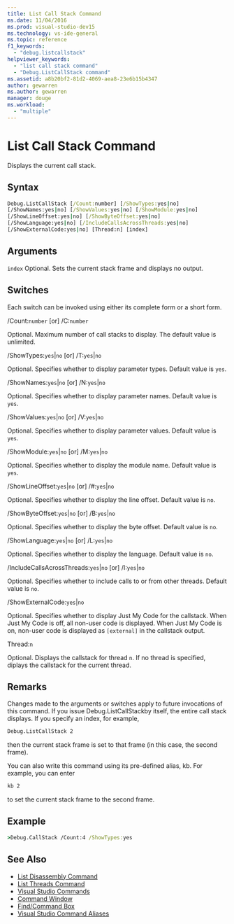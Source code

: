 ```yaml
---
title: List Call Stack Command
ms.date: 11/04/2016
ms.prod: visual-studio-dev15
ms.technology: vs-ide-general
ms.topic: reference
f1_keywords:
  - "debug.listcallstack"
helpviewer_keywords:
  - "list call stack command"
  - "Debug.ListCallStack command"
ms.assetid: a8b20bf2-81d2-4069-aea8-23e6b15b4347
author: gewarren
ms.author: gewarren
manager: douge
ms.workload:
  - "multiple"
---
```

# List Call Stack Command
Displays the current call stack.

## Syntax

```cmd
Debug.ListCallStack [/Count:number] [/ShowTypes:yes|no]
[/ShowNames:yes|no] [/ShowValues:yes|no] [/ShowModule:yes|no]
[/ShowLineOffset:yes|no] [/ShowByteOffset:yes|no]
[/ShowLanguage:yes|no] [/IncludeCallsAcrossThreads:yes|no]
[/ShowExternalCode:yes|no] [Thread:n] [index]
```

## Arguments
 `index`
 Optional. Sets the current stack frame and displays no output.

## Switches
 Each switch can be invoked using either its complete form or a short form.

 /Count:`number` [or] /C:`number`

 Optional. Maximum number of call stacks to display. The default value is unlimited.

 /ShowTypes:`yes`&#124;`no` [or] /T:`yes`&#124;`no`

 Optional. Specifies whether to display parameter types. Default value is `yes`.

 /ShowNames:`yes`&#124;`no` [or] /N:`yes`&#124;`no`

 Optional. Specifies whether to display parameter names. Default value is `yes`.

 /ShowValues:`yes`&#124;`no` [or] /V:`yes`&#124;`no`

 Optional. Specifies whether to display parameter values. Default value is `yes`.

 /ShowModule:`yes`&#124;`no` [or] /M:`yes`&#124;`no`

 Optional. Specifies whether to display the module name. Default value is `yes`.

 /ShowLineOffset:`yes`&#124;`no` [or] /#:`yes`&#124;`no`

 Optional. Specifies whether to display the line offset. Default value is `no`.

 /ShowByteOffset:`yes`&#124;`no` [or] /B:`yes`&#124;`no`

 Optional. Specifies whether to display the byte offset. Default value is `no`.

 /ShowLanguage:`yes`&#124;`no` [or] /L:`yes`&#124;`no`

 Optional. Specifies whether to display the language. Default value is `no`.

 /IncludeCallsAcrossThreads:`yes`&#124;`no` [or] /I:`yes`&#124;`no`

 Optional. Specifies whether to include calls to or from other threads. Default value is `no`.

 /ShowExternalCode:`yes`&#124;`no`

 Optional. Specifies whether to display Just My Code for the callstack. When Just My Code is off, all non-user code is displayed. When Just My Code is on, non-user code is displayed as `[external]` in the callstack output.

 Thread:`n`

 Optional. Displays the callstack for thread `n`. If no thread is specified, diplays the callstack for the current thread.

## Remarks
 Changes made to the arguments or switches apply to future invocations of this command. If you issue Debug.ListCallStackby itself, the entire call stack displays. If you specify an index, for example,

```cmd
Debug.ListCallStack 2
```

 then the current stack frame is set to that frame (in this case, the second frame).

 You can also write this command using its pre-defined alias, kb. For example, you can enter

```cmd
kb 2
```

 to set the current stack frame to the second frame.

## Example

```cmd
>Debug.CallStack /Count:4 /ShowTypes:yes
```

## See Also

- [List Disassembly Command](../../ide/reference/list-disassembly-command.md)
- [List Threads Command](../../ide/reference/list-threads-command.md)
- [Visual Studio Commands](../../ide/reference/visual-studio-commands.md)
- [Command Window](../../ide/reference/command-window.md)
- [Find/Command Box](../../ide/find-command-box.md)
- [Visual Studio Command Aliases](../../ide/reference/visual-studio-command-aliases.md)